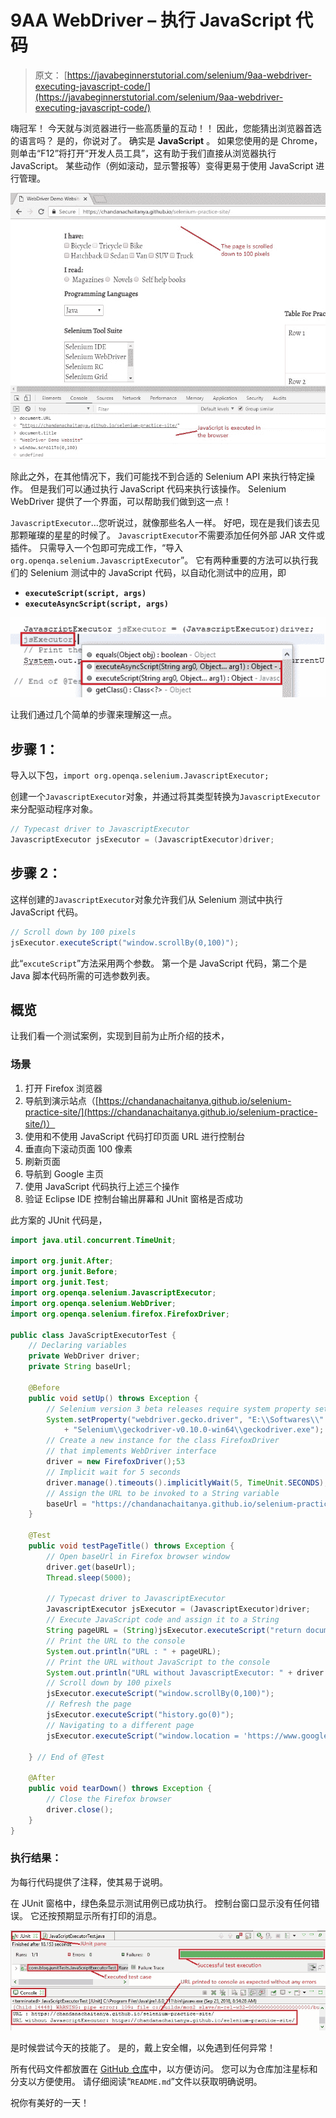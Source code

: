 # 9AA WebDriver – 执行 JavaScript 代码

> 原文： [https://javabeginnerstutorial.com/selenium/9aa-webdriver-executing-javascript-code/](https://javabeginnerstutorial.com/selenium/9aa-webdriver-executing-javascript-code/)

嗨冠军！ 今天就与浏览器进行一些高质量的互动！！ 因此，您能猜出浏览器首选的语言吗？ 是的，你说对了。 确实是 **JavaScript** 。 如果您使用的是 Chrome，则单击“F12”将打开“开发人员工具”，这有助于我们直接从浏览器执行 JavaScript。 某些动作（例如滚动，显示警报等）变得更易于使用 JavaScript 进行管理。

![Executing JavaScript in browser](img/bc2efaf567c829cdf5dbeb4e67e88112.png)

除此之外，在其他情况下，我们可能找不到合适的 Selenium API 来执行特定操作。 但是我们可以通过执行 JavaScript 代码来执行该操作。 Selenium WebDriver 提供了一个界面，可以帮助我们做到这一点！

`JavascriptExecutor`…您听说过，就像那些名人一样。 好吧，现在是我们该去见那颗璀璨的星星的时候了。 `JavascriptExecutor`不需要添加任何外部 JAR 文件或插件。 只需导入一个包即可完成工作，“导入`org.openqa.selenium.JavascriptExecutor`”。 它有两种重要的方法可以执行我们的 Selenium 测试中的 JavaScript 代码，以自动化测试中的应用，即

*   **`executeScript(script, args)`**
*   **`executeAsyncScript(script, args)`**

![JavascriptExecutor methods](img/a2b574fd1517d1155515eab84c2019a6.png)

让我们通过几个简单的步骤来理解这一点。

## 步骤 1：

导入以下包，`import org.openqa.selenium.JavascriptExecutor;`

创建一个`JavascriptExecutor`对象，并通过将其类型转换为`JavascriptExecutor`来分配驱动程序对象。

```java
// Typecast driver to JavascriptExecutor 
JavascriptExecutor jsExecutor = (JavascriptExecutor)driver;
```

## 步骤 2：

这样创建的`JavascriptExecutor`对象允许我们从 Selenium 测试中执行 JavaScript 代码。

```java
// Scroll down by 100 pixels 
jsExecutor.executeScript("window.scrollBy(0,100)");
```

此“`excuteScript`”方法采用两个参数。 第一个是 JavaScript 代码，第二个是 Java 脚本代码所需的可选参数列表。

## 概览

让我们看一个测试案例，实现到目前为止所介绍的技术，

### 场景

1.  打开 Firefox 浏览器
2.  导航到演示站点（[https://chandanachaitanya.github.io/selenium-practice-site/](https://chandanachaitanya.github.io/selenium-practice-site/)）
3.  使用和不使用 JavaScript 代码打印页面 URL 进行控制台
4.  垂直向下滚动页面 100 像素
5.  刷新页面
6.  导航到 Google 主页
7.  使用 JavaScript 代码执行上述三个操作
8.  验证 Eclipse IDE 控制台输出屏幕和 JUnit 窗格是否成功

此方案的 JUnit 代码是，

```java
import java.util.concurrent.TimeUnit;

import org.junit.After;
import org.junit.Before;
import org.junit.Test;
import org.openqa.selenium.JavascriptExecutor;
import org.openqa.selenium.WebDriver;
import org.openqa.selenium.firefox.FirefoxDriver;

public class JavaScriptExecutorTest {
	// Declaring variables
	private WebDriver driver;
	private String baseUrl;

	@Before
	public void setUp() throws Exception {
		// Selenium version 3 beta releases require system property set up
		System.setProperty("webdriver.gecko.driver", "E:\\Softwares\\"
			+ "Selenium\\geckodriver-v0.10.0-win64\\geckodriver.exe");
		// Create a new instance for the class FirefoxDriver
		// that implements WebDriver interface
		driver = new FirefoxDriver();53
		// Implicit wait for 5 seconds
		driver.manage().timeouts().implicitlyWait(5, TimeUnit.SECONDS);
		// Assign the URL to be invoked to a String variable
		baseUrl = "https://chandanachaitanya.github.io/selenium-practice-site/";
	}

	@Test
	public void testPageTitle() throws Exception {
		// Open baseUrl in Firefox browser window
		driver.get(baseUrl);
		Thread.sleep(5000);
		
		// Typecast driver to JavascriptExecutor
		JavascriptExecutor jsExecutor = (JavascriptExecutor)driver;
		// Execute JavaScript code and assign it to a String
		String pageURL = (String)jsExecutor.executeScript("return document.URL;");
		// Print the URL to the console
		System.out.println("URL : " + pageURL);
		// Print the URL without JavaScript to the console
		System.out.println("URL without JavascriptExecutor: " + driver.getCurrentUrl());
		// Scroll down by 100 pixels
		jsExecutor.executeScript("window.scrollBy(0,100)");
		// Refresh the page
		jsExecutor.executeScript("history.go(0)");
		// Navigating to a different page
		jsExecutor.executeScript("window.location = 'https://www.google.com/';");
		
	} // End of @Test

	@After
	public void tearDown() throws Exception {
		// Close the Firefox browser
		driver.close();
	}
}
```

### 执行结果：

为每行代码提供了注释，使其易于说明。

在 JUnit 窗格中，绿色条显示测试用例已成功执行。 控制台窗口显示没有任何错误。 它还按预期显示所有打印的消息。

![Eclipse IDE console output](img/9197339b0edc0ae7320e695f9f25a475.png)

是时候尝试今天的技能了。 是的，戴上安全帽，以免遇到任何异常！

所有代码文件都放置在 [GitHub 仓库](https://github.com/JBTAdmin/Selenium)中，以方便访问。 您可以为仓库加注星标和分支以方便使用。 请仔细阅读“`README.md`”文件以获取明确说明。

祝你有美好的一天！
